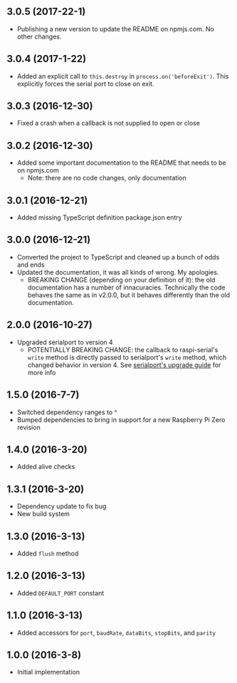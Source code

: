 ## 3.0.5 (2017-22-1)

- Publishing a new version to update the README on npmjs.com. No other changes.

## 3.0.4 (2017-1-22)

- Added an explicit call to `this.destroy` in `process.on('beforeExit')`. This explicitly forces the serial port to close on exit.

## 3.0.3 (2016-12-30)

- Fixed a crash when a callback is not supplied to open or close

## 3.0.2 (2016-12-30)

- Added some important documentation to the README that needs to be on npmjs.com
  - Note: there are no code changes, only documentation

## 3.0.1 (2016-12-21)

- Added missing TypeScript definition package.json entry

## 3.0.0 (2016-12-21)

- Converted the project to TypeScript and cleaned up a bunch of odds and ends
- Updated the documentation, it was all kinds of wrong. My apologies.
  - BREAKING CHANGE (depending on your definition of it): the old documentation has a number of innacuracies. Technically the code behaves the same as in v2.0.0, but it behaves differently than the old documentation.

## 2.0.0 (2016-10-27)

- Upgraded serialport to version 4
    - POTENTIALLY BREAKING CHANGE: the callback to raspi-serial's `write` method is directly passed to serialport's `write` method, which changed behavior in version 4. See [serialport's upgrade guide](https://github.com/EmergingTechnologyAdvisors/node-serialport/blob/master/UPGRADE_GUIDE.md) for more info

## 1.5.0 (2016-7-7)

- Switched dependency ranges to ^
- Bumped dependencies to bring in support for a new Raspberry Pi Zero revision

## 1.4.0 (2016-3-20)

- Added alive checks

## 1.3.1 (2016-3-20)

- Dependency update to fix bug
- New build system

## 1.3.0 (2016-3-13)

- Added `flush` method

## 1.2.0 (2016-3-13)

- Added `DEFAULT_PORT` constant

## 1.1.0 (2016-3-13)

- Added accessors for `port`, `baudRate`, `dataBits`, `stopBits`, and `parity`

## 1.0.0 (2016-3-8)

- Initial implementation
